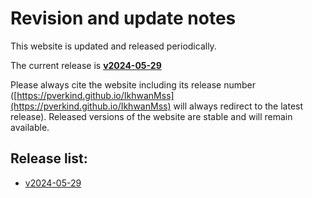 # Revision and update notes

This website is updated and released periodically. 

The current release is **[v2024-05-29](https://pverkind.github.io/IkhwanMss/v2024-05-29)**

Please always cite the website including its release number 
([https://pverkind.github.io/IkhwanMss](https://pverkind.github.io/IkhwanMss) 
will always redirect to the latest release).
Released versions of the website are stable and will remain available.

## Release list:
<!-- INSERT NEWER VERSION BELOW THIS -->
* [v2024-05-29](https://pverkind.github.io/IkhwanMss/v2024-05-29)